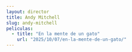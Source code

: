 ```yaml
---
layout: director
title: Andy Mitchell
slug: andy-mitchell
peliculas:
  - title: "En la mente de un gato"
    url: "2025/10/07/en-la-mente-de-un-gato/"
---
```

